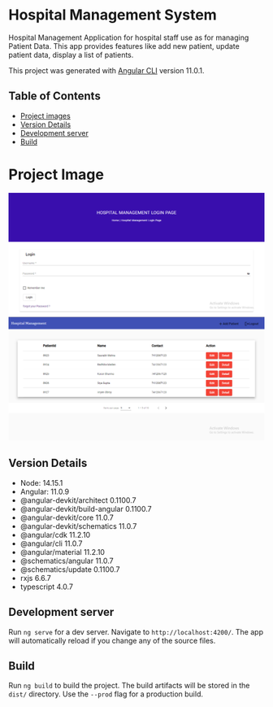 # Hospital Management System

Hospital Management Application  for  hospital staff use as for managing Patient Data. This app provides  features like add new patient, update patient data, display a list of patients.  

This project was generated with [Angular CLI](https://github.com/angular/angular-cli) version 11.0.1.

## Table of Contents

* [ Project images ](#Project-Image)
* [ Version Details ](#Version-Details)
* [ Development server](#Development-server) 
* [ Build](#Build)


# Project Image 

<img src="src\assets\Frontend-Screenshots\1.PNG">
<img src="src\assets\Frontend-Screenshots\2.PNG">

## Version Details

*  Node: 14.15.1
*  Angular: 11.0.9
*  @angular-devkit/architect       0.1100.7
*  @angular-devkit/build-angular   0.1100.7
*  @angular-devkit/core            11.0.7
*  @angular-devkit/schematics      11.0.7
*  @angular/cdk                    11.2.10
*  @angular/cli                    11.0.7
*  @angular/material               11.2.10
*  @schematics/angular             11.0.7
*  @schematics/update              0.1100.7
*  rxjs                            6.6.7
*  typescript                      4.0.7

## Development server

Run `ng serve` for a dev server. Navigate to `http://localhost:4200/`. The app will automatically reload if you change any of the source files.


## Build

Run `ng build` to build the project. The build artifacts will be stored in the `dist/` directory. Use the `--prod` flag for a production build.

